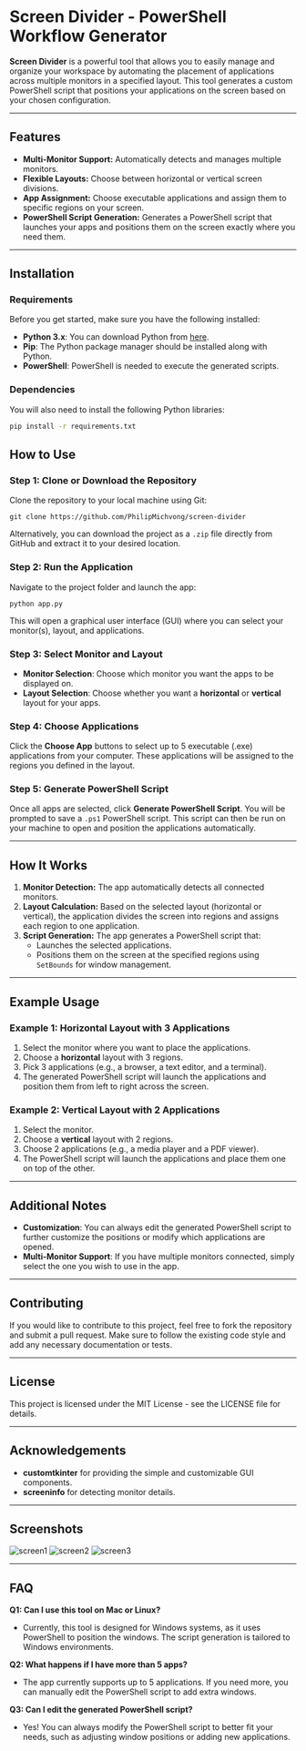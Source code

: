 # **Screen Divider - PowerShell Workflow Generator**

**Screen Divider** is a powerful tool that allows you to easily manage and organize your workspace by automating the placement of applications across multiple monitors in a specified layout. This tool generates a custom PowerShell script that positions your applications on the screen based on your chosen configuration.

---

## **Features**
- **Multi-Monitor Support:** Automatically detects and manages multiple monitors.
- **Flexible Layouts:** Choose between horizontal or vertical screen divisions.
- **App Assignment:** Choose executable applications and assign them to specific regions on your screen.
- **PowerShell Script Generation:** Generates a PowerShell script that launches your apps and positions them on the screen exactly where you need them.

---

## **Installation**

### **Requirements**
Before you get started, make sure you have the following installed:
- **Python 3.x**: You can download Python from [here](https://www.python.org/downloads/).
- **Pip**: The Python package manager should be installed along with Python.
- **PowerShell**: PowerShell is needed to execute the generated scripts.
  
### **Dependencies**
You will also need to install the following Python libraries:

```bash
pip install -r requirements.txt
```

## **How to Use**

### **Step 1: Clone or Download the Repository**

Clone the repository to your local machine using Git:




```
git clone https://github.com/PhilipMichvong/screen-divider
```
Alternatively, you can download the project as a `.zip` file directly from GitHub and extract it to your desired location.

### **Step 2: Run the Application**

Navigate to the project folder and launch the app:



`python app.py`

This will open a graphical user interface (GUI) where you can select your monitor(s), layout, and applications.

### **Step 3: Select Monitor and Layout**

- **Monitor Selection**: Choose which monitor you want the apps to be displayed on.
- **Layout Selection**: Choose whether you want a **horizontal** or **vertical** layout for your apps.

### **Step 4: Choose Applications**

Click the **Choose App** buttons to select up to 5 executable (.exe) applications from your computer. These applications will be assigned to the regions you defined in the layout.

### **Step 5: Generate PowerShell Script**

Once all apps are selected, click **Generate PowerShell Script**. You will be prompted to save a `.ps1` PowerShell script. This script can then be run on your machine to open and position the applications automatically.

---

## **How It Works**

1. **Monitor Detection:** The app automatically detects all connected monitors.
2. **Layout Calculation:** Based on the selected layout (horizontal or vertical), the application divides the screen into regions and assigns each region to one application.
3. **Script Generation:** The app generates a PowerShell script that:
    - Launches the selected applications.
    - Positions them on the screen at the specified regions using `SetBounds` for window management.

---

## **Example Usage**

### **Example 1: Horizontal Layout with 3 Applications**

1. Select the monitor where you want to place the applications.
2. Choose a **horizontal** layout with 3 regions.
3. Pick 3 applications (e.g., a browser, a text editor, and a terminal).
4. The generated PowerShell script will launch the applications and position them from left to right across the screen.

### **Example 2: Vertical Layout with 2 Applications**

1. Select the monitor.
2. Choose a **vertical** layout with 2 regions.
3. Choose 2 applications (e.g., a media player and a PDF viewer).
4. The PowerShell script will launch the applications and place them one on top of the other.

---

## **Additional Notes**

- **Customization**: You can always edit the generated PowerShell script to further customize the positions or modify which applications are opened.
- **Multi-Monitor Support**: If you have multiple monitors connected, simply select the one you wish to use in the app.

---

## **Contributing**

If you would like to contribute to this project, feel free to fork the repository and submit a pull request. Make sure to follow the existing code style and add any necessary documentation or tests.

---

## **License**

This project is licensed under the MIT License - see the LICENSE file for details.

---

## **Acknowledgements**

- **customtkinter** for providing the simple and customizable GUI components.
- **screeninfo** for detecting monitor details.

---

## **Screenshots**
![screen1](1.png)
![screen2](2.png)
![screen3](3.png)

---

## **FAQ**

**Q1: Can I use this tool on Mac or Linux?**

- Currently, this tool is designed for Windows systems, as it uses PowerShell to position the windows. The script generation is tailored to Windows environments.

**Q2: What happens if I have more than 5 apps?**

- The app currently supports up to 5 applications. If you need more, you can manually edit the PowerShell script to add extra windows.

**Q3: Can I edit the generated PowerShell script?**

- Yes! You can always modify the PowerShell script to better fit your needs, such as adjusting window positions or adding new applications.
